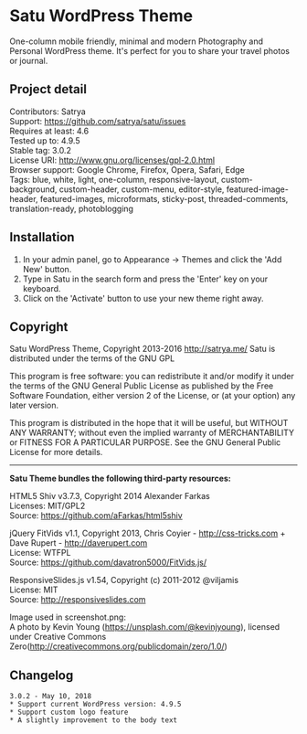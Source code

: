 # Satu WordPress Theme
One-column mobile friendly, minimal and modern Photography and Personal WordPress theme. It's perfect for you to share your travel photos or journal.

## Project detail
Contributors: Satrya  
Support: https://github.com/satrya/satu/issues  
Requires at least: 4.6  
Tested up to: 4.9.5  
Stable tag: 3.0.2  
License URI: http://www.gnu.org/licenses/gpl-2.0.html  
Browser support: Google Chrome, Firefox, Opera, Safari, Edge  
Tags: blue, white, light, one-column, responsive-layout, custom-background, custom-header, custom-menu, editor-style, featured-image-header, featured-images, microformats, sticky-post, threaded-comments, translation-ready, photoblogging  

## Installation

1. In your admin panel, go to Appearance -> Themes and click the 'Add New' button.
2. Type in Satu in the search form and press the 'Enter' key on your keyboard.
3. Click on the 'Activate' button to use your new theme right away.

## Copyright

Satu WordPress Theme, Copyright 2013-2016 http://satrya.me/
Satu is distributed under the terms of the GNU GPL

This program is free software: you can redistribute it and/or modify
it under the terms of the GNU General Public License as published by
the Free Software Foundation, either version 2 of the License, or
(at your option) any later version.

This program is distributed in the hope that it will be useful,
but WITHOUT ANY WARRANTY; without even the implied warranty of
MERCHANTABILITY or FITNESS FOR A PARTICULAR PURPOSE. See the
GNU General Public License for more details.

---

**Satu Theme bundles the following third-party resources:**

HTML5 Shiv v3.7.3, Copyright 2014 Alexander Farkas  
Licenses: MIT/GPL2  
Source: https://github.com/aFarkas/html5shiv

jQuery FitVids v1.1, Copyright 2013, Chris Coyier - http://css-tricks.com + Dave Rupert - http://daverupert.com  
License: WTFPL  
Source: https://github.com/davatron5000/FitVids.js/

ResponsiveSlides.js v1.54, Copyright (c) 2011-2012 @viljamis  
License: MIT  
Source: http://responsiveslides.com

Image used in screenshot.png:  
A photo by Kevin Young (https://unsplash.com/@kevinjyoung), licensed under Creative Commons Zero(http://creativecommons.org/publicdomain/zero/1.0/)

## Changelog

```
3.0.2 - May 10, 2018
* Support current WordPress version: 4.9.5
* Support custom logo feature
* A slightly improvement to the body text
```
